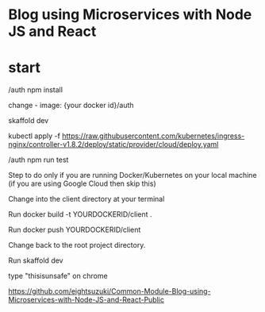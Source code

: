 # Blog using Microservices with Node JS and React

# start
/auth
npm install

change
    - image: {your docker id}/auth

skaffold dev

kubectl apply -f https://raw.githubusercontent.com/kubernetes/ingress-nginx/controller-v1.8.2/deploy/static/provider/cloud/deploy.yaml

/auth
npm run test

Step to do only if you are running Docker/Kubernetes on your local machine (if you are using Google Cloud then skip this)

Change into the client directory at your terminal

Run docker build -t YOURDOCKERID/client .

Run docker push YOURDOCKERID/client

Change back to the root project directory.

Run skaffold dev

type "thisisunsafe" on chrome

https://github.com/eightsuzuki/Common-Module-Blog-using-Microservices-with-Node-JS-and-React-Public